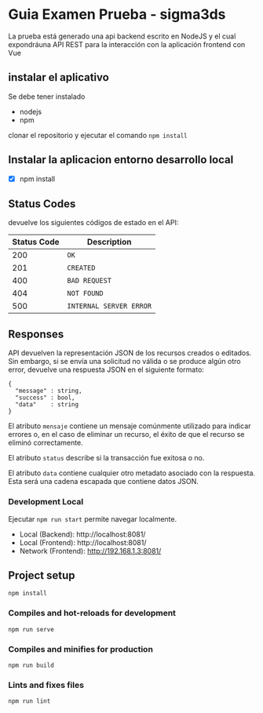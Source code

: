 # Guia Examen Prueba - sigma3ds

La prueba está generado una api backend escrito en NodeJS y el cual expondráuna API REST para la interacción con la aplicación frontend con Vue

## instalar el aplicativo

Se debe tener instalado

- nodejs
- npm

clonar el repositorio y ejecutar el comando `npm install`  

## Instalar la aplicacion entorno desarrollo local

- [x] npm install


## Status Codes
devuelve los siguientes códigos de estado en el API:

| Status Code | Description |
|-------------| ----------- |
| 200 | `OK` |
| 201 | `CREATED` |
| 400 | `BAD REQUEST` |
| 404 | `NOT FOUND` |
| 500 | `INTERNAL SERVER ERROR`|


## Responses
API devuelven la representación JSON de los recursos creados o editados. Sin embargo, si se envía una solicitud no válida o se produce algún otro error, devuelve una respuesta JSON en el siguiente formato:

```
{
  "message" : string,
  "success" : bool,
  "data"    : string
}
```

El atributo `mensaje` contiene un mensaje comúnmente utilizado para indicar errores o, en el caso de eliminar un recurso, el éxito de que el recurso se eliminó correctamente.

El atributo `status` describe si la transacción fue exitosa o no.

El atributo `data` contiene cualquier otro metadato asociado con la respuesta. Esta será una cadena escapada que contiene datos JSON.


### Development Local

Ejecutar `npm run start`  permite navegar localmente.
- Local (Backend):    http://localhost:8081/  
- Local (Frontend):   http://localhost:8081/  
- Network (Frontend): http://192.168.1.3:8081/

## Project setup
```
npm install
```

### Compiles and hot-reloads for development
```
npm run serve
```

### Compiles and minifies for production
```
npm run build
```

### Lints and fixes files
```
npm run lint
```
